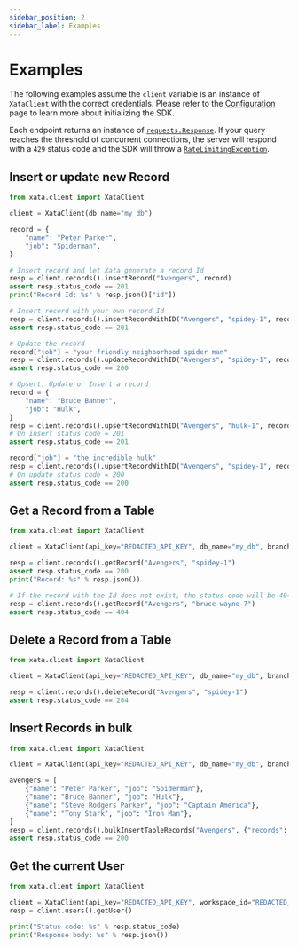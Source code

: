 ```yaml
---
sidebar_position: 2
sidebar_label: Examples
---
```


# Examples

The following examples assume the `client` variable is an instance of `XataClient` with the correct credentials. Please refer to the [Configuration](/python-sdk/overview#configuration) page to learn more about initializing the SDK.

Each endpoint returns an instance of [`requests.Response`](https://requests.readthedocs.io/en/latest/api/#requests.Response). If your query reaches the threshold of concurrent connections, the server will respond with a `429` status code and the SDK will throw a [`RateLimitingException`](https://github.com/xataio/xata-py/blob/main/xata/errors.py#L25).

## Insert or update new Record

```python
from xata.client import XataClient

client = XataClient(db_name="my_db")

record = {
    "name": "Peter Parker",
    "job": "Spiderman",
}

# Insert record and let Xata generate a record Id
resp = client.records().insertRecord("Avengers", record)
assert resp.status_code == 201
print("Record Id: %s" % resp.json()["id"])

# Insert record with your own record Id
resp = client.records().insertRecordWithID("Avengers", "spidey-1", record)
assert resp.status_code == 201

# Update the record
record["job"] = "your friendly neighborhood spider man"
resp = client.records().updateRecordWithID("Avengers", "spidey-1", record)
assert resp.status_code == 200

# Upsert: Update or Insert a record
record = {
    "name": "Bruce Banner",
    "job": "Hulk",
}
resp = client.records().upsertRecordWithID("Avengers", "hulk-1", record)
# On insert status code = 201
assert resp.status_code == 201

record["job"] = "the incredible hulk"
resp = client.records().upsertRecordWithID("Avengers", "spidey-1", record)
# On update status code = 200
assert resp.status_code == 200
```

## Get a Record from a Table

```python
from xata.client import XataClient

client = XataClient(api_key="REDACTED_API_KEY", db_name="my_db", branch_name="feature-042")

resp = client.records().getRecord("Avengers", "spidey-1")
assert resp.status_code == 200
print("Record: %s" % resp.json())

# If the record with the Id does not exist, the status code will be 404
resp = client.records().getRecord("Avengers", "bruce-wayne-7")
assert resp.status_code == 404
```

## Delete a Record from a Table

```python
from xata.client import XataClient

client = XataClient(api_key="REDACTED_API_KEY", db_name="my_db", branch_name="feature-042")

resp = client.records().deleteRecord("Avengers", "spidey-1")
assert resp.status_code == 204
```

## Insert Records in bulk

```python
from xata.client import XataClient

client = XataClient(api_key="REDACTED_API_KEY", db_name="my_db", branch_name="feature-042")

avengers = [
    {"name": "Peter Parker", "job": "Spiderman"},
    {"name": "Bruce Banner", "job": "Hulk"},
    {"name": "Steve Rodgers Parker", "job": "Captain America"},
    {"name": "Tony Stark", "job": "Iron Man"},
]
resp = client.records().bulkInsertTableRecords("Avengers", {"records": avengers})
assert resp.status_code == 200
```

## Get the current User

```python
from xata.client import XataClient

client = XataClient(api_key="REDACTED_API_KEY", workspace_id="REDACTED_WS_ID")
resp = client.users().getUser()

print("Status code: %s" % resp.status_code)
print("Response body: %s" % resp.json())
```
